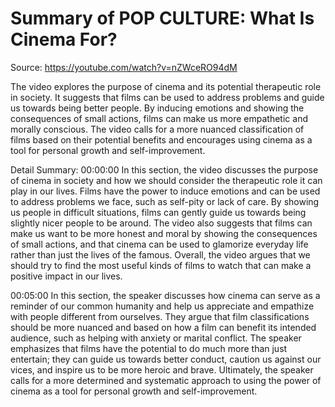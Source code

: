 # Summary of POP CULTURE: What Is Cinema For?

Source: https://youtube.com/watch?v=nZWceRO94dM

The video explores the purpose of cinema and its potential therapeutic role in society. It suggests that films can be used to address problems and guide us towards being better people. By inducing emotions and showing the consequences of small actions, films can make us more empathetic and morally conscious. The video calls for a more nuanced classification of films based on their potential benefits and encourages using cinema as a tool for personal growth and self-improvement.

Detail Summary: 
00:00:00
In this section, the video discusses the purpose of cinema in society and how we should consider the therapeutic role it can play in our lives. Films have the power to induce emotions and can be used to address problems we face, such as self-pity or lack of care. By showing us people in difficult situations, films can gently guide us towards being slightly nicer people to be around. The video also suggests that films can make us want to be more honest and moral by showing the consequences of small actions, and that cinema can be used to glamorize everyday life rather than just the lives of the famous. Overall, the video argues that we should try to find the most useful kinds of films to watch that can make a positive impact in our lives.

00:05:00
In this section, the speaker discusses how cinema can serve as a reminder of our common humanity and help us appreciate and empathize with people different from ourselves. They argue that film classifications should be more nuanced and based on how a film can benefit its intended audience, such as helping with anxiety or marital conflict. The speaker emphasizes that films have the potential to do much more than just entertain; they can guide us towards better conduct, caution us against our vices, and inspire us to be more heroic and brave. Ultimately, the speaker calls for a more determined and systematic approach to using the power of cinema as a tool for personal growth and self-improvement.

